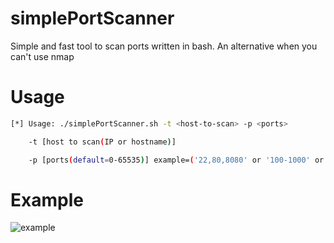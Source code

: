 # simplePortScanner
Simple and fast tool to scan ports written in bash. An alternative when you can't use nmap
# Usage
```bash
[*] Usage: ./simplePortScanner.sh -t <host-to-scan> -p <ports>

    -t [host to scan(IP or hostname)]

    -p [ports(default=0-65535)] example=('22,80,8080' or '100-1000' or '80')
```
# Example
![example](https://user-images.githubusercontent.com/43340016/77196030-841b0700-6ada-11ea-9896-28b42ff02bc8.png)
